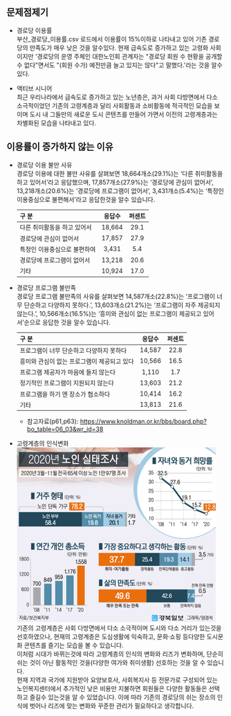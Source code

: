 ## 문제점제기
- 경로당 이용률  
부산_경로당_이용률.csv 로드에서 이용률이 15%이하로 나타내고 있어 기존 경로당의 만족도가 매우 낮은 것을 알수있다.
현재 급속도로 증가하고 있는 고령화 사회이지만 '경로당의 운영 주체인 대한노인회 관계자는 "경로당 회원 수 현황을 공개할 수 없다"면서도 "(회원 수가) 예전만큼 늘고 있지는 않다"고 말했다.'라는 것을 알수있다. 

- 액티브 시니어    
최근 우리나라에서 급속도로 증가하고 있는 노년층은, 과거 사회 다방면에서 다소 소극적이었던  기존의  고령계층과 달리 사회활동과 소비활동에 적극적인 모습을 보이며 도시 내 그들만의 새로운 도시 콘텐츠를 만들어 가면서 이전의 고령계층과는 차별화된 모습을 나타내고 있다.

## 이용률이 증가하지 않는 이유
- 경로당 이용 불만 사유   
경로당 이용에 대한 불만 사유를 살펴보면 18,664개소(29.1%)는 ‘다른 취미활동을 하고 있어서’라고 응답했으며, 17,857개소(27.9%)는 ‘경로당에 관심이 없어서’, 13,218개소(20.6%)는 ‘경로당에 프로그램이 없어서’, 3,431개소(5.4%)는 ‘특정인 이용중심으로 불편해서’라고 응답한것을 알수 있습니다. 

  |구  분|응답수|퍼센트|
  | :------| :---: | :---: |
  |다른 취미활동을 하고 있어서|18,664|29.1|
  |경로당에 관심이 없어서|17,857|27.9|
  |특정인 이용중심으로 불편하여|3,431|5.4|
  |경로당에 프로그램이 없어서|13,218|20.6|
  |기타|10,924|17.0|   

- 경로당 프로그램 불만족   
경로당 프로그램 불만족의 사유를 살펴보면 14,587개소(22.8%)는 ‘프로그램이 너무 단순하고 다양하지 못하다.’, 13,603개소(21.2%)는 ‘프로그램이 자주 제공되지 않는다.’, 10,566개소(16.5%)는 ‘흥미와 관심이 없는 프로그램이 제공되고 있어서’순으로 응답한 것을 알수 있습니다.

  |구  분|응답수|퍼센트|
  | :------| :---: | :---: |
  |프로그램이 너무 단순하고 다양하지 못하다|14,587|22.8|
  |흥미와 관심이 없는 프로그램이 제공되고 있다|10,566|16.5|
  |프로그램 제공자가 마음에 들지 않는다|1,110|1.7|
  |정기적인 프로그램이 지원되지 않는다|13,603|21.2|
  |프로그램을 하기 엔 장소가 협소하다|10,414|16.2|
  |기타|13,813|21.6|   

  * 참고자료(p61,p63): <https://www.knoldman.or.kr/bbs/board.php?bo_table=06_03&wr_id=38>
 
- 고령계층의 인식변화   
![고령화사회](./고령화사회.PNG)   
기존의 고령계층은 사회 다방면에서 다소 소극적이며 도시와 다소 거리가 있는것을 선호하였으나, 현재의 고령계층은 도심생활에 익숙하고, 문화·쇼핑 등다양한 도시문화 콘텐츠를 즐기는 모습을 볼 수 있습니다.    
이처럼 시대가 바뀌는것에 따라 고령계층의 인식의 변화와 리즈가 변화하며, 단순히 쉬는 것이 아닌 활동적인 것을(다양한 여가와 취미생활) 선호하는 것을 알 수 있습니다.   
현재 지역과 국가에 지원받아 요양보호사, 사회복지사 등 전문가로 구성되어 있는 노인복지센터에서 추가적인 낮은 비용만 지불하면 회원들은 다양한 활동들은 선택하고 즐길수 있는것을 알 수 있었습니다.
이에 따라 기존의 경로당의 쉬는 장소의 인식에 벗어나 리즈에 맞는 변화와 꾸준한 관리가 필요하다고 생각합니다.  
